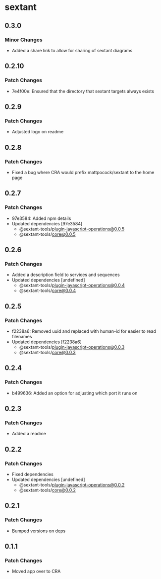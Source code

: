 # sextant

## 0.3.0

### Minor Changes

- Added a share link to allow for sharing of sextant diagrams

## 0.2.10

### Patch Changes

- 7e4f00e: Ensured that the directory that sextant targets always exists

## 0.2.9

### Patch Changes

- Adjusted logo on readme

## 0.2.8

### Patch Changes

- Fixed a bug where CRA would prefix mattpocock/sextant to the home page

## 0.2.7

### Patch Changes

- 97e3584: Added npm details
- Updated dependencies [97e3584]
  - @sextant-tools/plugin-javascript-operations@0.0.5
  - @sextant-tools/core@0.0.5

## 0.2.6

### Patch Changes

- Added a description field to services and sequences
- Updated dependencies [undefined]
  - @sextant-tools/plugin-javascript-operations@0.0.4
  - @sextant-tools/core@0.0.4

## 0.2.5

### Patch Changes

- f2238a6: Removed uuid and replaced with human-id for easier to read filenames
- Updated dependencies [f2238a6]
  - @sextant-tools/plugin-javascript-operations@0.0.3
  - @sextant-tools/core@0.0.3

## 0.2.4

### Patch Changes

- b499636: Added an option for adjusting which port it runs on

## 0.2.3

### Patch Changes

- Added a readme

## 0.2.2

### Patch Changes

- Fixed dependencies
- Updated dependencies [undefined]
  - @sextant-tools/plugin-javascript-operations@0.0.2
  - @sextant-tools/core@0.0.2

## 0.2.1

### Patch Changes

- Bumped versions on deps

## 0.1.1

### Patch Changes

- Moved app over to CRA
